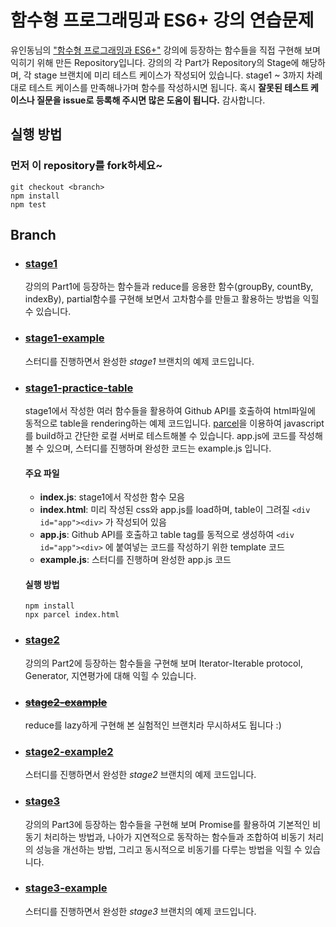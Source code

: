# 함수형 프로그래밍과 ES6+ 강의 연습문제

유인동님의 ["함수형 프로그래밍과 ES6+"](<https://programmers.co.kr/learn/courses/7637>) 강의에 등장하는 함수들을 직접 구현해 보며 익히기 위해 만든 Repository입니다. 강의의 각 Part가 Repository의 Stage에 해당하며, 각 stage 브랜치에 미리 테스트 케이스가 작성되어 있습니다. stage1 ~ 3까지 차례대로 테스트 케이스를 만족해나가며 함수를 작성하시면 됩니다. 혹시 **잘못된 테스트 케이스나 질문을 issue로 등록해 주시면 많은 도움이 됩니다.** 감사합니다.



## 실행 방법

### **먼저 이 repository를 fork하세요~**

```shell
git checkout <branch>
npm install
npm test
```



## Branch

- ### [stage1](<https://github.com/shine1594/fp-practice/tree/stage1>)

  강의의 Part1에 등장하는 함수들과 reduce를 응용한 함수(groupBy, countBy, indexBy), partial함수를 구현해 보면서 고차함수를 만들고 활용하는 방법을 익힐 수 있습니다.

- ### [stage1-example](<https://github.com/shine1594/fp-practice/tree/stage1-example>)

  스터디를 진행하면서 완성한 *stage1* 브랜치의 예제 코드입니다.


- ### [stage1-practice-table](<https://github.com/shine1594/fp-practice/tree/stage1-practice-table>)

  stage1에서 작성한 여러 함수들을 활용하여 Github API를 호출하여 html파일에 동적으로 table을 rendering하는 예제 코드입니다. [parcel](<https://parceljs.org/>)을 이용하여 javascript를 build하고 간단한 로컬 서버로 테스트해볼 수 있습니다. app.js에 코드를 작성해볼 수 있으며, 스터디를 진행하며 완성한 코드는 example.js 입니다.

  

    #### 주요 파일

    - **index.js**: stage1에서 작성한 함수 모음
    - **index.html**: 미리 작성된 css와 app.js를 load하며, table이 그려질 ```<div id="app"><div>``` 가 작성되어 있음
    - **app.js**: Github API를 호출하고 table tag를 동적으로 생성하여 ```<div id="app"><div>``` 에 붙여넣는 코드를 작성하기 위한 template 코드
    - **example.js**: 스터디를 진행하며 완성한 app.js 코드

  

    #### 실행 방법

  ```shell
  npm install
  npx parcel index.html
  ```

    


- ### [stage2](<https://github.com/shine1594/fp-practice/tree/stage2>)

  강의의 Part2에 등장하는 함수들을 구현해 보며 Iterator-Iterable protocol, Generator, 지연평가에 대해 익힐 수 있습니다.


- ### ~~[stage2-example](<https://github.com/shine1594/fp-practice/tree/stage2-example>)~~

  reduce를 lazy하게 구현해 본 실험적인 브랜치라 무시하셔도 됩니다 :)


- ### [stage2-example2](<https://github.com/shine1594/fp-practice/tree/stage2-example2>)

  스터디를 진행하면서 완성한 *stage2* 브랜치의 예제 코드입니다.


- ### [stage3](<https://github.com/shine1594/fp-practice/tree/stage3>)

  강의의 Part3에 등장하는 함수들을 구현해 보며 Promise를 활용하여 기본적인 비동기 처리하는 방법과, 나아가 지연적으로 동작하는 함수들과 조합하여 비동기 처리의 성능을 개선하는 방법, 그리고 동시적으로 비동기를 다루는 방법을 익힐 수 있습니다.


- ### [stage3-example](<https://github.com/shine1594/fp-practice/tree/stage3-example>)

  스터디를 진행하면서 완성한 *stage3* 브랜치의 예제 코드입니다.

